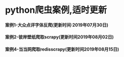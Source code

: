 # python爬虫案例,适时更新


####   案例1-大众点评字体反爬(更新时间:2019年07月30日) 
####   案例2-彼岸壁纸爬取scrapy(更新时间2019年08月02日)
####   案例4-当当网爬取redisscrapy(更新时间2019年08月15日)
